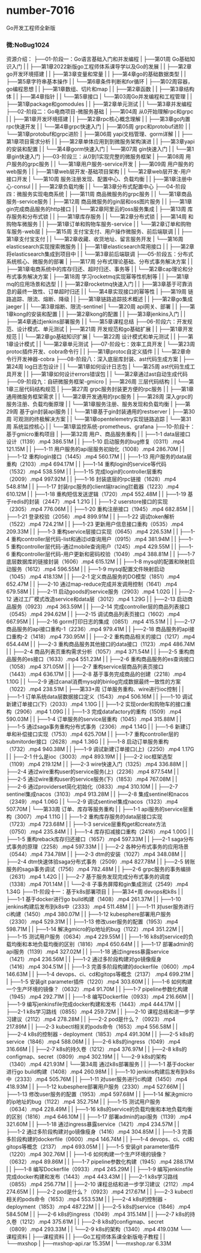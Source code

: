 # number-7016
Go开发工程师全新版
### 微:NoBug1024 


资源介绍：
├──01-阶段一：Go语言基础入门和并发编程
| ├──第01周 Go基础知识入门
| | ├──第1章2022新版go工程师体系课导学以及Go的发展
| | ├──第2章go开发环境搭建
| | ├──第3章变量和常量
| | ├──第4章go的基础数据类型
| | ├──第5章字符串基本操作
| | └──第6章条件判断和for循环
| ├──第02周容器，go编程思想
| | ├──第1章数组、切片和map
| | ├──第2章函数
| | ├──第3章结构体
| | ├──第4章指针
| | └──第5章接口
| └──第03周Go并发编程和工程管理
| | ├──第1章package和gomodules
| | ├──第2章单元测试
| | └──第3章并发编程
├──02-阶段二：Go电商项目-微服务基础
| ├──第04周 从0开始理解rpc和grpc
| | ├──第1章开发环境搭建
| | ├──第2章rpc核心概念理解
| | ├──第3章go内置rpc快速开发
| | └──第4章grpc快速入门
| ├──第05周 grpc和protobuf进阶
| | └──第1章protobuf和grpc进阶
| ├──第06周 yapi文档管理、gorm详解
| | ├──第1章项目需求分析
| | ├──第2章单体应用到到微服务架构演进
| | ├──第3章yapi的安装和配置
| | └──第4章gorm快速入门
| └──第07周 gin快速入门
| | └──第1章gin快速入门
├──03-阶段三：从0到1实现完整的微服务框架
| ├──第08周 用户服务的grpc服务
| | └──第1章用户服务-service开发
| ├──第09周 用户服务的web服务
| | ├──第1章web层开发-基础项目架构
| | └──第2章web层开发-用户接口开发
| └──第10周 服务注册发现、配置中心、负载均衡
| | ├──第1章注册中心-consul
| | ├──第2章负载均衡
| | └──第3章分布式配置中心
├──04-阶段四：微服务实现电商系统
| ├──第11周 商品微服务的grpc服务
| | └──第1章商品服务-service服务
| ├──第12周 商品微服务的gin层和oss图片服务
| | ├──第1章gin完成商品服务的http接口
| | └──第2章阿里云的oss服务集成
| ├──第13周 库存服务和分布式锁
| | ├──第1章库存服务
| | └──第2章分布式锁
| ├──第14周 和购物车微服务
| | ├──第1章订单和购物车服务-service
| | └──第2章订单和购物车服务-web层
| ├──第15周 支付宝支付、用户操作微服务、前后端联调
| | ├──第1章支付宝支付
| | └──第2章收藏、收货地址、留言服务开发
| └──第16周 elasticsearch实现搜索微服务
| | ├──第1章elasticsearch常用接口
| | ├──第2章将elasticsearch集成到项目中
| | └──第3章前后端联调
├──05-阶段五：分布式系统核心、微服务的部署
| ├──第17周 分布式理论基础、分布式事务解决方案
| | ├──第1章电商系统中的库存归还、超时归还、事务等
| | └──第2章cap理论和分布式事务解决方案
| ├──第18周 学习rocketmq实现幂等性机制等
| | ├──第1章mq的应用场景和选型
| | ├──第2章rocketmq快速入门
| | ├──第3章基于可靠消息的最终一致性、订单超时归还
| | └──第4章实现接口的幂等性
| ├──第19周 链路追踪、限流、熔断、降级
| | ├──第1章链路追踪技术概述
| | ├──第2章go集成jaeger
| | └──第3章熔断、限流-sentinel
| └──第20周 api网关、部署
| | ├──第1章kong的安装和配置
| | ├──第2章kong的配置
| | ├──第3章jenkins入门
| | ├──第4章通过jenkins部署服务
| | └──第5章课程总结
├──06-阶段六：开发规范、设计模式、单元测试
| ├──第21周 开发规范和go基础扩展
| | ├──第1章开发规范
| | └──第2章go基础知识扩展
| └──第22周 设计模式和单元测试
| | ├──第1章设计模式
| | └──第2章单元测试
├──07-阶段七：效率工具开发
| └──第23周 protoc插件开发、cobra命令行
| | ├──第1章protoc自定义插件
| | └──第2章命令行开发神器-cobra
├──08-阶段八：深入底层库封装、ast代码生成方案
| ├──第24周 log日志包设计
| | └──第1章如何设计日志包
| └──第25周 ast代码生成工具开发
| | ├──第1章如何设计errors错误包
| | └──第2章通过ast自动生成代码
├──09-阶段九：自研微服务框架-gmicro
| ├──第26周 三层代码结构
| | └──第1章三层代码结构规范
| ├──第27周 grpc服务封装更方便的rpc服务
| | ├──第1章通用微服务框架需求
| | └──第2章开发通用的rpc服务
| ├──第28周 深入grpc的服务注册、负载均衡原理
| | └──第1章服务注册、服务发现和负载均衡
| ├──第29周 基于gin封装api服务
| | └──第1章基于gin封装通用的restserver
| ├──第30周 可观测的终极解决方案
| | └──第1章opentelemetry实现链路追踪
| └──第31周 系统监控核心
| | └──第1章监控系统-prometheus、grafana
├──10-阶段十：基于gmicro重构项目
| ├──第32周 用户、商品服务重构
| | ├──1-1 data层接口设计（1139）.mp4 386.51M
| | ├──1-10 启动服务的bug修复（0311）.mp4 121.15M
| | ├──1-11 用户服务的api层服务初始化（1008）.mp4 286.70M
| | ├──1-12 重构login接口（1445）.mp4 560.17M
| | ├──1-13 用户服务的data层重构（2103）.mp4 694.17M
| | ├──1-14 重构login的service等代码（1532）.mp4 538.59M
| | ├──1-15 完成login的controller层重构（2009）.mp4 997.92M
| | ├──1-16 封装底层的rpc链接（1628）.mp4 548.81M
| | ├──1-17 封装rpc服务的client端tracing拦截器（1223）.mp4 610.12M
| | ├──1-18 重构短信发送逻辑（1720）.mp4 552.48M
| | ├──1-19 基于redis的封装（2447）.mp4 1.21G
| | ├──1-2 userstore接口的实现（2305）.mp4 776.06M
| | ├──1-20 重构注册接口（1945）.mp4 682.85M
| | ├──1-21 登录校验（2056）.mp4 899.91M
| | ├──1-22 调试token解析（1522）.mp4 724.21M
| | ├──1-23 更新用户信息接口重构（0535）.mp4 209.33M
| | ├──1-3 重构service层接口实现（0645）.mp4 226.53M
| | ├──1-4 重构controller层代码-list和通过id查询用户（0915）.mp4 381.94M
| | ├──1-5 重构controller层代码-通过mobile查询用户（1245）.mp4 429.55M
| | ├──1-6 重构controller层代码-用户更新和密码校验（1049）.mp4 388.81M
| | ├──1-7 底层数据库的链接封装（1606）.mp4 615.12M
| | ├──1-8 mysql的配置和映射启动服务（1612）.mp4 596.55M
| | ├──1-9 mysql配置文件映射启动（1045）.mp4 418.13M
| | ├──2-1 定义商品服务的DO模型（1851）.mp4 652.47M
| | ├──2-10 通过map-reduce完成并发调用控制（1641）.mp4 679.58M
| | ├──2-11 启动goods的service服务（2903）.mp4 1.02G
| | ├──2-12 通过工厂模式改造service和data层（3012）.mp4 1.29G
| | ├──2-13 启动商品服务（0923）.mp4 363.59M
| | ├──2-14 完成controller层的商品列表接口（0545）.mp4 294.62M
| | ├──2-15 调试商品列表页接口（1602）.mp4 667.95M
| | ├──2-16 gorm打印日志的集成（0851）.mp4 415.51M
| | ├──2-17 商品服务的api接口重构-1（2236）.mp4 979.41M
| | ├──2-18 商品服务的api接口重构-2（1418）.mp4 730.95M
| | ├──2-2 重构商品相关的接口（1217）.mp4 654.44M
| | ├──2-3 重构商品服务其他接口的data接口（1123）.mp4 486.74M
| | ├──2-4 商品列表页重构需求分析（1057）.mp4 371.54M
| | ├──2-5 重构商品服务的es接口（1633）.mp4 551.23M
| | ├──2-6 重构商品服务的es查询接口（1058）.mp4 371.05M
| | ├──2-7 重构service层商品列表页接口（1443）.mp4 636.17M
| | ├──2-8 基于事务完成商品的创建（2218）.mp4 1.10G
| | └──2-9 通过canal消费mysql的binlog完成数据最终一致性的方案（1022）.mp4 238.51M
| ├──第33+周 订单服务重构、wire进行ioc控制
| | ├──1-1 订单系统data层数据接口定义（1543）.mp4 506.16M
| | ├──1-10 调试新建订单接口(下)（2033）.mp4 1.10G
| | ├──1-2 实现order和购物车的接口重构（2906）.mp4 1.09G
| | ├──1-3 完成datafactory的重构（1509）.mp4 590.03M
| | ├──1-4 订单服务的service层重构（1045）.mp4 315.88M
| | ├──1-5 通过saga事务重构分布式事务（2306）.mp4 1.14G
| | ├──1-6 新建订单和补偿接口实现（1753）.mp4 625.70M
| | ├──1-7 重构controller层的submitorder接口（2628）.mp4 1.36G
| | ├──1-8 启动订单服务重构（1732）.mp4 940.38M
| | ├──1-9 调试新建订单接口(上)（2250）.mp4 1.17G
| | ├──2-1 什么是ioc（3003）.mp4 893.19M
| | ├──2-2 ioc框架选型（1109）.mp4 219.12M
| | ├──2-3 wire快速入门（1325）.mp4 336.88M
| | ├──2-4 通过wire重构user的service服务(上)（2236）.mp4 877.54M
| | ├──2-5 通过wire重构user的service服务(下)（1853）.mp4 767.08M
| | ├──2-6 通过providerset简化初始化（0833）.mp4 310.10M
| | ├──2-7 sentinel集成nacos（3103）.mp4 913.28M
| | ├──2-8 集成sentinel和nacos（2349）.mp4 1.06G
| | └──2-9 调试sentinel集成nacos（1323）.mp4 507.70M
| └──第33周 订单、库存等服务重构
| | ├──1-1 api服务的service层重构（3007）.mp4 1.11G
| | ├──1-2 重构库存服务的data层接口实现（1723）.mp4 723.68M
| | ├──1-3 service层重构get和create方法（0750）.mp4 235.84M
| | ├──1-4 库存扣减接口重构（2416）.mp4 1.00G
| | ├──1-5 重构reback库存归还接口（1657）.mp4 597.33M
| | ├──2-1 saga分布式事务的原理（2258）.mp4 597.33M
| | ├──2-2 各种分布式事务的应用场景（0544）.mp4 734.78M
| | ├──2-3 dtm的安装（1027）.mp4 348.08M
| | ├──2-4 dtm快速体验saga分布式事务（2509）.mp4 827.78M
| | ├──2-5 转账服务的saga事务调试（1756）.mp4 782.48M
| | ├──2-6 grpc服务的事务编排（2631）.mp4 1.42G
| | ├──2-7 基于服务发现完成分布式事务的调度（1338）.mp4 701.14M
| | └──2-8 子事务屏障和gin集成测试（2549）.mp4 1.34G
├──11-阶段十一：基于k8s部署项目
| ├──第34+周 devops和k8s
| | ├──1-1 基于docker进行go build构建（1408）.mp4 261.37M
| | ├──1-10 jenkins构建后发布到k8s中（2333）.mp4 511.48M
| | ├──1-11 对user服务进行ci构建（1450）.mp4 380.07M
| | ├──1-12 kubesphere部署用户服务（2330）.mp4 529.31M
| | ├──1-13 修改user服务的配置（1953）.mp4 598.71M
| | ├──1-14 解决gmicro的ip地址的bug（1122）.mp4 351.22M
| | ├──1-15 测试用户服务（0634）.mp4 229.55M
| | ├──1-16 k8s的service的负载均衡和本地负载均衡的区别（1816）.mp4 650.64M
| | ├──1-17 部署admin的api服务（1139）.mp4 327.02M
| | ├──1-18 通过ingress暴露service（1421）.mp4 236.56M
| | ├──1-2 通过多阶段构建对go镜像瘦身（1416）.mp4 304.51M
| | ├──1-3 完善多阶段构建的dockerfile（0600）.mp4 146.63M
| | ├──1-4 devops、ci、cd和gitops等概念（2137） .mp4 699.21M
| | ├──1-5 安装git parameter插件（1220）.mp4 303.60M
| | ├──1-6 如何构建一个生产环境的镜像？（0632）.mp4 91.70M
| | ├──1-7 pipeline参数化构建（1945）.mp4 292.71M
| | ├──1-8 编写Dockerfile（0933）.mp4 216.66M
| | ├──1-9 编写jenkinsfile完成docker构建和发布（1443）.mp4 444.17M
| | ├──2-1 k8s学习路线（0855）.mp4 259.72M
| | ├──2-10 课程总结和进一步学习建议（2112）.mp4 278.28M
| | ├──2-2 pod是什么？（0923）.mp4 217.89M
| | ├──2-3 kubectl相关的pods命令（1653）.mp4 556.58M
| | ├──2-4 k8s的控制器 - deployment（1853）.mp4 491.30M
| | ├──2-5 k8s的service（1846）.mp4 588.06M
| | ├──2-6 k8s的ingress（1049）.mp4 316.66M
| | ├──2-7 k8s的持久卷（1212）.mp4 376.97M
| | ├──2-8 k8s的configmap、secret（0809）.mp4 302.19M
| | └──2-9 k8s的架构（1340）.mp4 421.93M
| └──第34周 通过k8s部署服务
| | ├──1-1 基于docker进行go build构建（1408）.mp4 260.98M
| | ├──1-10 jenkins构建后发布到k8s中（2333）.mp4 505.76M
| | ├──1-11 对user服务进行ci构建（1450）.mp4 418.93M
| | ├──1-12 kubesphere部署用户服务（2330）.mp4 527.66M
| | ├──1-13 修改user服务的配置（1953）.mp4 597.68M
| | ├──1-14 解决gmicro的ip地址的bug（1122）.mp4 352.75M
| | ├──1-15 测试用户服务（0634）.mp4 228.49M
| | ├──1-16 k8s的service的负载均衡和本地负载均衡的区别（1816）.mp4 646.10M
| | ├──1-17 部署admin的api服务（1139）.mp4 321.60M
| | ├──1-18 通过ingress暴露service（1421）.mp4 234.57M
| | ├──1-2 通过多阶段构建对go镜像瘦身（1416）.mp4 304.85M
| | ├──1-3 完善多阶段构建的dockerfile（0600）.mp4 146.74M
| | ├──1-4 devops、ci、cd和gitops等概念（2137） .mp4 693.05M
| | ├──1-5 安装git parameter插件（1220）.mp4 302.76M
| | ├──1-6 如何构建一个生产环境的镜像？（0632）.mp4 89.86M
| | ├──1-7 pipeline参数化构建（1945）.mp4 288.17M
| | ├──1-8 编写Dockerfile（0933）.mp4 245.29M
| | ├──1-9 编写jenkinsfile完成docker构建和发布（1443）.mp4 443.43M
| | ├──2-1 k8s学习路线（0855）.mp4 256.77M
| | ├──2-10 课程总结和进一步学习建议（2112）.mp4 274.65M
| | ├──2-2 pod是什么？（0923）.mp4 217.67M
| | ├──2-3 kubectl相关的pods命令（1653）.mp4 553.53M
| | ├──2-4 k8s的控制器 - deployment（1853）.mp4 487.22M
| | ├──2-5 k8s的service（1846）.mp4 584.50M
| | ├──2-6 k8s的ingress（1049）.mp4 315.14M
| | ├──2-7 k8s的持久卷（1212）.mp4 375.61M
| | ├──2-8 k8s的configmap、secret（0809）.mp4 293.33M
| | └──2-9 k8s的架构（1340）.mp4 419.03M
└──课程资料
| ├──课程资料
| | ├──Go工程师体系课全新版电子教程
| | └──mxshop
| ├──mxshop-api.rar 15.35M
| └──mxshop.rar 6.33M
